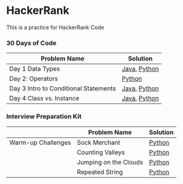 # HackerRank
This is a practice for HackerRank Code

### 30 Days of Code

| Problem Name | Solution |
| --- | --- |
| Day 1 Data Types |  [Java](30_Day_Challenge/Day1.java), [Python](30_Day_Challenge/Day1.py)  |
| Day 2: Operators |  [Python](30_Day_Challenge/Day2_Operators.py)  |
| Day 3 Intro to Conditional Statements |  [Java](30_Day_Challenge/Day3_if.java), [Python](30_Day_Challenge/Day3_if.py)  |
| Day 4 Class vs. Instance |  [Java](30_Day_Challenge/Day4_class.java), [Python](30_Day_Challenge/Day4_class.py)  |


### Interview Preparation Kit

|| Problem Name | Solution |
| --- | --- | --- |
|Warm-up Challenges| Sock Merchant |  [Python](Interview_Preparation_Kit/Warm-up_Challenges/Sock_Merchant.py)  |
|| Counting Valleys |  [Python](Interview_Preparation_Kit/Warm-up_Challenges\CountingValleys.py)  |
|| Jumping on the Clouds |  [Python](Interview_Preparation_Kit/Warm-up_Challenges/Jumping_on_the_Clouds.py)  |
|| Repeated String |  [Python](Interview_Preparation_Kit/Warm-up_Challenges/Repeated_String.py)  |
